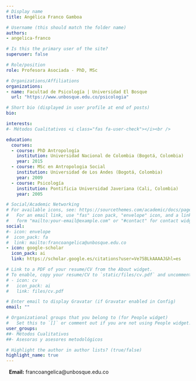 ```yaml
---
# Display name
title: Angélica Franco Gamboa

# Username (this should match the folder name)
authors:
- angelica-franco

# Is this the primary user of the site?
superuser: false

# Role/position
role: Profesora Asociada - PhD, MSc

# Organizations/Affiliations
organizations:
- name: Facultad de Psicología | Universidad El Bosque
  url: "https://www.unbosque.edu.co/psicologia"

# Short bio (displayed in user profile at end of posts)
bio: 

interests:
#- Métodos Cualitativos <i class="fas fa-user-check"></i><br />

education:
  courses:
  - course: PhD Antropología
    institution: Universidad Nacional de Colombia (Bogotá, Colombia)
    year: 2015
  - course: MSc en Antropologia Social
    institution: Universidad de Los Andes (Bogotá, Colombia)
    year: 2009
  - course: Psicología
    institution: Pontificia Universidad Javeriana (Cali, Colombia)
    year: 2005

# Social/Academic Networking
# For available icons, see: https://sourcethemes.com/academic/docs/page-builder/#icons
#   For an email link, use "fas" icon pack, "envelope" icon, and a link in the
#   form "mailto:your-email@example.com" or "#contact" for contact widget.
social:
#- icon: envelope
#  icon_pack: fa
#  link: mailto:francoangelica@unbosque.edu.co
- icon: google-scholar
  icon_pack: ai
  link: https://scholar.google.es/citations?user=Ve75BLkAAAAJ&hl=es

# Link to a PDF of your resume/CV from the About widget.
# To enable, copy your resume/CV to `static/files/cv.pdf` and uncomment the lines below.
# - icon: cv
#   icon_pack: ai
#   link: files/cv.pdf

# Enter email to display Gravatar (if Gravatar enabled in Config)
email: ""

# Organizational groups that you belong to (for People widget)
#   Set this to `[]` or comment out if you are not using People widget.
user_groups:
##- Métodos Cualitativos
##- Asesoras y asesores metodológicos

# Highlight the author in author lists? (true/false)
highlight_name: true
---
```

<p>&nbsp;<i class="fas fa-envelope" style="color: #f68212;"></i>&nbsp;<b>Email:</b> francoangelica@unbosque.edu.co</p>
